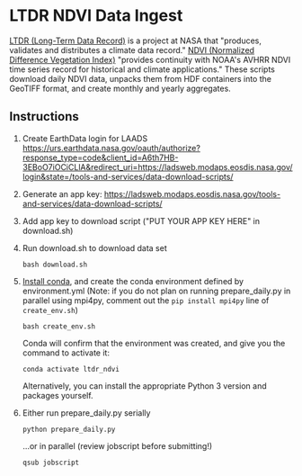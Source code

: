 # LTDR NDVI Data Ingest

[LTDR (Long-Term Data Record)](https://ladsweb.modaps.eosdis.nasa.gov/missions-and-measurements/applications/ltdr/) is a project at NASA that "produces, validates and distributes a climate data record." [NDVI (Normalized Difference Vegetation Index)](https://modis-land.gsfc.nasa.gov/vi.html) "provides continuity with NOAA's AVHRR NDVI time series record for historical and climate applications."
These scripts download daily NDVI data, unpacks them from HDF containers into the GeoTIFF format, and create monthly and yearly aggregates.

## Instructions

1. Create EarthData login for LAADS
https://urs.earthdata.nasa.gov/oauth/authorize?response_type=code&client_id=A6th7HB-3EBoO7iOCiCLlA&redirect_uri=https://ladsweb.modaps.eosdis.nasa.gov/login&state=/tools-and-services/data-download-scripts/

2. Generate an app key:
https://ladsweb.modaps.eosdis.nasa.gov/tools-and-services/data-download-scripts/

3. Add app key to download script ("PUT YOUR APP KEY HERE" in download.sh)

4. Run download.sh to download data set
   ```
   bash download.sh
   ```
5. [Install conda](https://docs.conda.io/projects/conda/en/latest/user-guide/install/index.html), and create the conda environment defined by environment.yml (Note: if you do not plan on running prepare_daily.py in parallel using mpi4py, comment out the `pip install mpi4py` line of `create_env.sh`)
   ```
   bash create_env.sh
   ```
   Conda will confirm that the environment was created, and give you the command to activate it:
   ```
   conda activate ltdr_ndvi
   ```
   Alternatively, you can install the appropriate Python 3 version and packages yourself.

6. Either run prepare_daily.py serially
   ```
   python prepare_daily.py
   ```
   …or in parallel (review jobscript before submitting!)
   ```
   qsub jobscript
   ```
